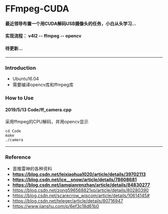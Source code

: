 # FFmpeg-CUDA
#### 最近领导布置一个用CUDA解码USB摄像头的任务，小白从头学习...
#### 实现流程： v4l2 -- ffmpeg -- opencv
#### 待更新...

-----
### Introduction
* Ubuntu16.04
* 需要编译opencv库和ffmpeg库 

### How to Use
#### **2019/5/13 Code/ff_camera.cpp**    

采用ffmpeg的CPU解码，并用opencv显示
```
cd Code
make 
./camera
```

------
### Reference 
* 首推雷神的各种资料
* **https://blog.csdn.net/leixiaohua1020/article/details/39702113**
* **https://blog.csdn.net/ice__snow/article/details/78608681**
* **https://blog.csdn.net/iamqianrenzhan/article/details/84830277**
* https://blog.csdn.net/zong596568821xp/article/details/80280390
* https://blog.csdn.net/scarecrow_wiscom/article/details/10614145#
* https://blog.csdn.net/teleger/article/details/80716947
* https://www.jianshu.com/p/6ef3c18d61b0
